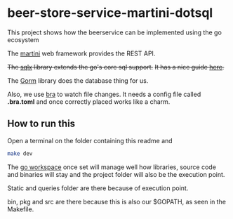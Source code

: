 # beer-store-service-martini-dotsql

This project shows how the beerservice can be implemented using the go
ecosystem

The [martini](https://github.com/go-martini/martini) web framework provides
the REST API.

~~The [sqlx](github.com/jmoiron/sqlx) library extends the go's core sql support.~~
~~It has a nice guide [here](http://jmoiron.github.io/sqlx/).~~

The [Gorm](http://gorm.io/) library does the database thing for us.

Also, we use [bra](https://github.com/Unknwon/bra) to watch file changes.
It needs a config file called **.bra.toml** and once correctly placed works
like a charm.

## How to run this

Open a terminal on the folder containing this readme and

```bash
make dev
```

The [go workspace](https://golang.org/doc/code.html) once set will manage well
how libraries, source code and binaries will stay and the project folder will
also be the execution point.

Static and queries folder are there because of execution point.

bin, pkg and src are there because this is also our \$GOPATH, as seen in the
Makefile.
